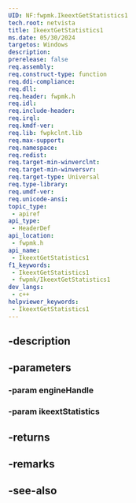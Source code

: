 ```yaml
---
UID: NF:fwpmk.IkeextGetStatistics1
tech.root: netvista
title: IkeextGetStatistics1
ms.date: 05/30/2024
targetos: Windows
description: 
prerelease: false
req.assembly: 
req.construct-type: function
req.ddi-compliance: 
req.dll: 
req.header: fwpmk.h
req.idl: 
req.include-header: 
req.irql: 
req.kmdf-ver: 
req.lib: fwpkclnt.lib
req.max-support: 
req.namespace: 
req.redist: 
req.target-min-winverclnt: 
req.target-min-winversvr: 
req.target-type: Universal
req.type-library: 
req.umdf-ver: 
req.unicode-ansi: 
topic_type:
 - apiref
api_type:
 - HeaderDef
api_location:
 - fwpmk.h
api_name:
 - IkeextGetStatistics1
f1_keywords:
 - IkeextGetStatistics1
 - fwpmk/IkeextGetStatistics1
dev_langs:
 - c++
helpviewer_keywords:
 - IkeextGetStatistics1
---
```


## -description

## -parameters

### -param engineHandle

### -param ikeextStatistics

## -returns

## -remarks

## -see-also

